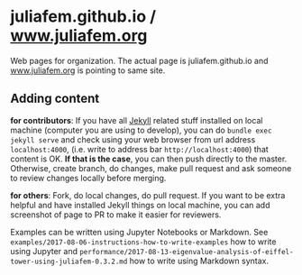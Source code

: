 # juliafem.github.io / www.juliafem.org

Web pages for organization. The actual page is juliafem.github.io and www.juliafem.org is pointing
to same site.

## Adding content

**for contributors**: If you have all [Jekyll](https://jekyllrb.com/) related stuff installed on
local machine (computer you are using to develop), you can do `bundle exec jekyll serve` and check
using your web browser from url address `localhost:4000`, (i.e. write to address bar `http://localhost:4000`)
that content is OK. **If that is the case**, you can then push directly to the
master. Otherwise, create branch, do changes, make pull request and ask someone to review changes
locally before merging.

**for others**: Fork, do local changes, do pull request. If you want to be extra helpful and have
installed Jekyll things on local machine, you can add screenshot of page to PR to make it easier
for reviewers.

Examples can be written using Jupyter Notebooks or Markdown. See
`examples/2017-08-06-instructions-how-to-write-examples` how to write using Jupyter and
`performance/2017-08-13-eigenvalue-analysis-of-eiffel-tower-using-juliafem-0.3.2.md` how to write
using Markdown syntax.
